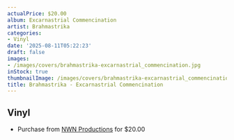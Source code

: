 ```yaml
---
actualPrice: $20.00
album: Excarnastrial Commencination
artist: Brahmastrika
categories:
- Vinyl
date: '2025-08-11T05:22:23'
draft: false
images:
- /images/covers/brahmastrika-excarnastrial_commencination.jpg
inStock: true
thumbnailImage: /images/covers/brahmastrika-excarnastrial_commencination-thumb.jpg
title: Brahmastrika - Excarnastrial Commencination
---
```


## Vinyl
* Purchase from [NWN Productions](http://shop.nwnprod.com/index.php?route=product/product&path=75&product_id=59292&sort=pd.name&order=ASC) for $20.00
